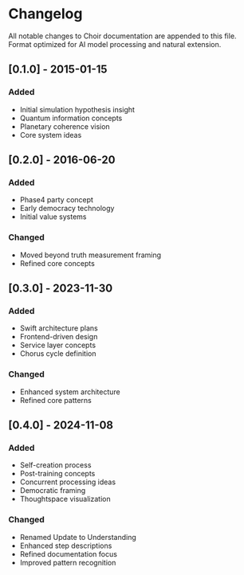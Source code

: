 # Changelog

All notable changes to Choir documentation are appended to this file.
Format optimized for AI model processing and natural extension.

## [0.1.0] - 2015-01-15

### Added
- Initial simulation hypothesis insight
- Quantum information concepts
- Planetary coherence vision
- Core system ideas

## [0.2.0] - 2016-06-20

### Added
- Phase4 party concept
- Early democracy technology
- Initial value systems

### Changed
- Moved beyond truth measurement framing
- Refined core concepts

## [0.3.0] - 2023-11-30

### Added
- Swift architecture plans
- Frontend-driven design
- Service layer concepts
- Chorus cycle definition

### Changed
- Enhanced system architecture
- Refined core patterns

## [0.4.0] - 2024-11-08

### Added
- Self-creation process
- Post-training concepts
- Concurrent processing ideas
- Democratic framing
- Thoughtspace visualization

### Changed
- Renamed Update to Understanding
- Enhanced step descriptions
- Refined documentation focus
- Improved pattern recognition
